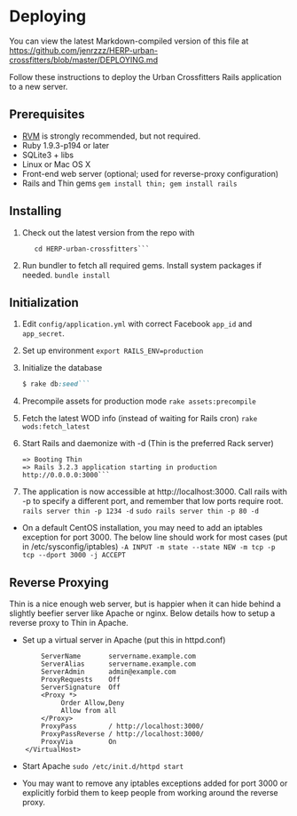 ﻿# Deploying #
You can view the latest Markdown-compiled version of this file at
https://github.com/jenrzzz/HERP-urban-crossfitters/blob/master/DEPLOYING.md

Follow these instructions to deploy the Urban Crossfitters Rails application to a new server.

## Prerequisites ##

- [RVM](http://beginrescueend.com) is strongly recommended, but not required.
- Ruby 1.9.3-p194 or later
- SQLite3 + libs
- Linux or Mac OS X
- Front-end web server (optional; used for reverse-proxy configuration)
- Rails and Thin gems
  ```gem install thin; gem install rails```

## Installing ##

1. Check out the latest version from the repo with 
    ```git clone git://github.com/jenrzzz/HERP-urban-crossfitters.git
       cd HERP-urban-crossfitters```

2. Run bundler to fetch all required gems. Install system packages if needed.
    ```bundle install```

## Initialization ##
1. Edit ```config/application.yml``` with correct Facebook ```app_id``` and ```app_secret```.

2. Set up environment
    ```export RAILS_ENV=production```

3. Initialize the database
    ```rake db:schema:load
    $ rake db:seed```

4. Precompile assets for production mode
    ```rake assets:precompile```

5. Fetch the latest WOD info (instead of waiting for Rails cron)
    ```rake wods:fetch_latest```

6. Start Rails and daemonize with -d (Thin is the preferred Rack server)
    ```rails server thin -d
    => Booting Thin
    => Rails 3.2.3 application starting in production http://0.0.0.0:3000```

7. The application is now accessible at http://localhost:3000. Call rails with -p
   to specify a different port, and remember that low ports require root.
    ```rails server thin -p 1234 -d```
    ```sudo rails server thin -p 80 -d```

- On a default CentOS installation, you may need to add an iptables exception for port 3000. The below line should work for most cases (put in /etc/sysconfig/iptables)
    ```-A INPUT -m state --state NEW -m tcp -p tcp --dport 3000 -j ACCEPT```

## Reverse Proxying ##

Thin is a nice enough web server, but is happier when it can hide behind a slightly beefier server like Apache or nginx. Below details how to setup a reverse proxy to Thin in Apache.

- Set up a virtual server in Apache (put this in httpd.conf)

```    <VirtualHost x.x.x.x>      # <-- replace with server IP
        ServerName       servername.example.com
        ServerAlias      servername.example.com
        ServerAdmin      admin@example.com
        ProxyRequests    Off
        ServerSignature  Off
        <Proxy *>
             Order Allow,Deny
             Allow from all
        </Proxy>
        ProxyPass        / http://localhost:3000/
        ProxyPassReverse / http://localhost:3000/
        ProxyVia         On
    </VirtualHost>
```

- Start Apache
    ```sudo /etc/init.d/httpd start```

- You may want to remove any iptables exceptions added for port 3000 or explicitly forbid them to keep people from working around the reverse proxy.
